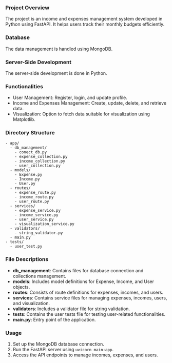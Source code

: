 ### Project Overview
The project is an income and expenses management system developed in Python using FastAPI. It helps users track their monthly budgets efficiently.

### Database
The data management is handled using MongoDB.

### Server-Side Development
The server-side development is done in Python.

### Functionalities
- User Management: Register, login, and update profile.
- Income and Expenses Management: Create, update, delete, and retrieve data.
- Visualization: Option to fetch data suitable for visualization using Matplotlib.

### Directory Structure
```
- app/
  - db_management/
    - conect_db.py
    - expense_collection.py
    - income_collection.py
    - user_collection.py
  - models/
    - Expense.py
    - Income.py
    - User.py
  - routes/
    - expense_route.py
    - income_route.py
    - user_route.py
  - services/
    - expense_service.py
    - income_service.py
    - user_service.py
    - visualization_service.py
  - validators/
    - string_validator.py
  - main.py
- tests/
  - user_test.py
```

### File Descriptions
- **db_management**: Contains files for database connection and collections management.
- **models**: Includes model definitions for Expense, Income, and User objects.
- **routes**: Consists of route definitions for expenses, incomes, and users.
- **services**: Contains service files for managing expenses, incomes, users, and visualization.
- **validators**: Includes a validator file for string validation.
- **tests**: Contains the user tests file for testing user-related functionalities.
- **main.py**: Entry point of the application.

### Usage
1. Set up the MongoDB database connection.
2. Run the FastAPI server using `uvicorn main:app`.
3. Access the API endpoints to manage incomes, expenses, and users.
